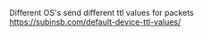 Different OS's send different ttl values for packets
https://subinsb.com/default-device-ttl-values/

